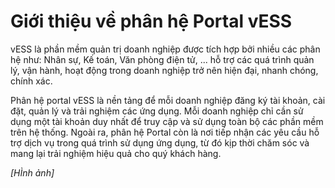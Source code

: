# Giới thiệu về phân hệ Portal vESS

vESS là phần mềm quản trị doanh nghiệp được tích hợp bởi nhiều các phân hệ như: Nhân sự, Kế toán, Văn phòng điện tử, ... hỗ trợ các quá trình quản lý, vận hành, hoạt động trong doanh nghiệp trở nên hiện đại, nhanh chóng, chính xác.

Phân hệ portal vESS là nền tảng để mỗi doanh nghiệp đăng ký tài khoản, cài đặt, quản lý và trải nghiệm các ứng dụng. Mỗi doanh nghiệp chỉ cần sử dụng một tài khoản duy nhất để truy cập và sử dụng toàn bộ các phần mềm trên hệ thống. Ngoài ra, phân hệ Portal còn là nơi tiếp nhận các yêu cầu hỗ trợ dịch vụ trong quá trình sử dụng ứng dụng, từ đó kịp thời chăm sóc và mang lại trải nghiệm hiệu quả cho quý khách hàng.

*[HÌnh ảnh]*

